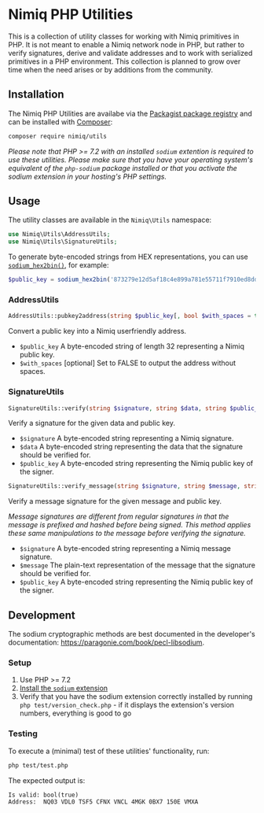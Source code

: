 # Nimiq PHP Utilities

This is a collection of utility classes for working with Nimiq primitives in PHP. It is not meant to enable a Nimiq network node in PHP, but rather to verify signatures, derive and validate addresses and to work with serialized primitives in a PHP environment. This collection is planned to grow over time when the need arises or by additions from the community.

## Installation

The Nimiq PHP Utilities are availabe via the [Packagist package registry](https://packagist.org/packages/nimiq/utils) and can be installed with [Composer](https://getcomposer.org):

```bash
composer require nimiq/utils
```

*Please note that PHP >= 7.2 with an installed `sodium` extention is required to use these utilities. Please make sure that you have your operating system's equivalent of the `php-sodium` package installed or that you activate the sodium extension in your hosting's PHP settings.*

## Usage

The utility classes are available in the `Nimiq\Utils` namespace:

```php
use Nimiq\Utils\AddressUtils;
use Nimiq\Utils\SignatureUtils;
```

To generate byte-encoded strings from HEX representations, you can use [`sodium_hex2bin()`](https://paragonie.com/book/pecl-libsodium/read/03-utilities-helpers.md#hex2bin), for example:

```php
$public_key = sodium_hex2bin('873279e12d5af18c4e899a781e55711f7910ed8ddb85b2179ece38a570253527');
```

### AddressUtils

```php
AddressUtils::pubkey2address(string $public_key[, bool $with_spaces = true]): string
```

Convert a public key into a Nimiq userfriendly address.

- `$public_key` A byte-encoded string of length 32 representing a Nimiq public key.
- `$with_spaces` [optional] Set to FALSE to output the address without spaces.

### SignatureUtils

```php
SignatureUtils::verify(string $signature, string $data, string $public_key): bool
```

Verify a signature for the given data and public key.

- `$signature` A byte-encoded string representing a Nimiq signature.
- `$data` A byte-encoded string representing the data that the signature should be verified for.
- `$public_key` A byte-encoded string representing the Nimiq public key of the signer.

```php
SignatureUtils::verify_message(string $signature, string $message, string $public_key): bool
```

Verify a message signature for the given message and public key.

*Message signatures are different from regular signatures in that the message is prefixed and hashed before being signed. This method applies these same manipulations to the message before verifying the signature.*

- `$signature` A byte-encoded string representing a Nimiq message signature.
- `$message` The plain-text representation of the message that the signature should be verified for.
- `$public_key` A byte-encoded string representing the Nimiq public key of the signer.

## Development

The sodium cryptographic methods are best documented in the developer's documentation: https://paragonie.com/book/pecl-libsodium.

### Setup

1. Use PHP >= 7.2
2. [Install the `sodium` extension](https://paragonie.com/book/pecl-libsodium/read/00-intro.md#installing-extension)
3. Verify that you have the sodium extension correctly installed by running `php test/version_check.php` - if it displays the extension's version numbers, everything is good to go

### Testing

To execute a (minimal) test of these utilities' functionality, run:

```bash
php test/test.php
```

The expected output is:

```
Is valid: bool(true)
Address:  NQ03 VDL0 TSF5 CFNX VNCL 4MGK 0BX7 150E VMXA
```
 
